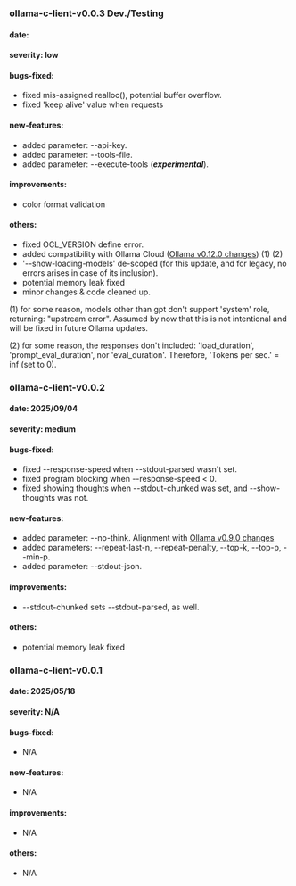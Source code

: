 ### ollama-c-lient-v0.0.3 Dev./Testing
#### date: 
#### severity: low
#### bugs-fixed:
- fixed mis-assigned realloc(), potential buffer overflow.
- fixed 'keep alive' value when requests
#### new-features:
- added parameter: --api-key.
- added parameter: --tools-file.
- added parameter: --execute-tools (***experimental***).
#### improvements:
- color format validation
#### others:
- fixed OCL_VERSION define error.
- added compatibility with Ollama Cloud ([Ollama v0.12.0 changes](https://github.com/ollama/ollama/releases/tag/v0.12.0)) (1) (2)
- '--show-loading-models' de-scoped (for this update, and for legacy, no errors arises in case of its inclusion).
- potential memory leak fixed
- minor changes & code cleaned up.

(1) for some reason, models other than gpt don't support 'system' role, returning: "upstream error". Assumed by now that this is not intentional and will be fixed in future Ollama updates. 

(2) for some reason, the responses don't included: 'load_duration', 'prompt_eval_duration', nor 'eval_duration'. Therefore, 'Tokens per sec.' = inf (set to 0).

### ollama-c-lient-v0.0.2
#### date: 2025/09/04
#### severity: medium
#### bugs-fixed:
- fixed --response-speed when --stdout-parsed wasn't set.
- fixed program blocking when --response-speed < 0.
- fixed showing thoughts when --stdout-chunked was set, and --show-thoughts was not.
#### new-features:
- added parameter: --no-think. Alignment with [Ollama v0.9.0 changes](https://github.com/ollama/ollama/releases/tag/v0.9.0)
- added parameters: --repeat-last-n, --repeat-penalty, --top-k, --top-p, --min-p. 
- added parameter: --stdout-json.
#### improvements:
- --stdout-chunked sets --stdout-parsed, as well.
#### others:
- potential memory leak fixed

### ollama-c-lient-v0.0.1
#### date: 2025/05/18
#### severity: N/A
#### bugs-fixed:
- N/A
#### new-features:
- N/A
#### improvements:
- N/A
#### others:
- N/A
